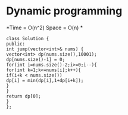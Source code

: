# Dynamic programming
*Time = O(n^2) Space = O(n) *
​
```
class Solution {
public:
int jump(vector<int>& nums) {
vector<int> dp(nums.size(),10001);
dp[nums.size()-1] = 0;
for(int i=nums.size()-2;i>=0;i--){
for(int k=1;k<=nums[i];k++){
if(i+k < nums.size())
dp[i] = min(dp[i],1+dp[i+k]);
}
}
return dp[0];
}
};
```